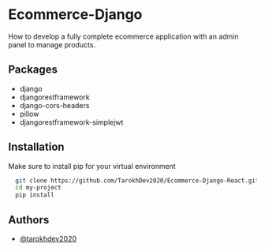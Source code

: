 
# Ecommerce-Django

How to develop a fully complete ecommerce application with an admin panel to manage products.


## Packages

- django
- djangorestframework
- django-cors-headers
- pillow
- djangorestframework-simplejwt

## Installation

Make sure to install pip for your virtual environment

```bash
  git clone https://github.com/TarokhDev2020/Ecommerce-Django-React.git
  cd my-project
  pip install
```
## Authors

- [@tarokhdev2020](https://www.github.com/TarokhDev2020)

